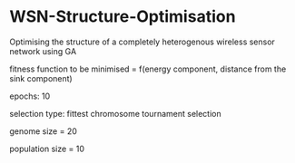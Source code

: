 # WSN-Structure-Optimisation
Optimising the structure of a completely heterogenous wireless sensor network using GA

fitness function to be minimised = f(energy component, distance from the sink component)

epochs: 10

selection type: fittest chromosome tournament selection

genome size = 20

population size = 10
